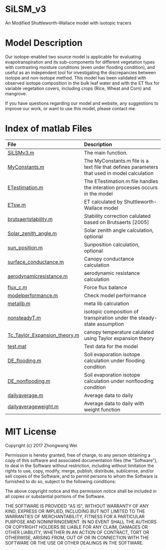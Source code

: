 # SiLSM_v3
An Modified Shuttleworth-Wallace model with isotopic tracers

# Model Description
Our isotope-enabled two source model is applicable for evaluating evapotranspiration and its sub-components for different vegetation types with contrasting moisture conditions (even under flooding condition), and useful as an independent tool for investigating the discrepancies between isotope and non-isotope method. This model has been validated with observed isotope composition in the bulk leaf water and with the ET flux for variable vegetation covers, including crops (Rice, Wheat and Corn) and mangrove.

If you have questions regarding our model and website,  any suggestions to improve our work, or want to use this model, please contact me.
# Index of matlab Files

| **File** | **Description** |
|:--------------------|:---------------------------------------------------------------------------------|
|[SiLSMv3.m](https://github.com/zhongwangwei/SiLSM_v3/blob/master/SiLSMv3.m)|The main function.|
|[MyConstants.m](https://github.com/zhongwangwei/SiLSM_v3/blob/master/MyConstants.m)|The MyConstants.m file is a text file that defines parameters that used in model calculation |
|[ETestimation.m](https://github.com/zhongwangwei/SiLSM_v3/blob/master/ETestimation.m)|The ETestimation.m file handles the interation processes occurs in the model|
|[ETsw.m](https://github.com/zhongwangwei/SiLSM_v3/blob/master/ETsw.m)|ET calculated by Shuttleworth-Wallace model|
|[brutsaertstability.m](https://github.com/zhongwangwei/SiLSM_v3/blob/master/ETsw.m)|Stability correction calulated based on Brutsaerts [2005]|
|[Solar_zenith_angle.m](https://github.com/zhongwangwei/SiLSM_v3/blob/master/Solar_zenith_angle.m)|Solar zenith angle calculation, optional|
|[sun_position.m](https://github.com/zhongwangwei/SiLSM_v3/blob/master/sun_position.m)|Sunposition calculation, optional|
|[surface_conductance.m](https://github.com/zhongwangwei/SiLSM_v3/blob/master/surface_conductance.m)|Canopy conductance calculation|
|[aerodynamicresistance.m](https://github.com/zhongwangwei/SiLSM_v3/blob/master/aerodynamicresistance.m)|aerodynamic resistance calculation|
|[flux_c.m](https://github.com/zhongwangwei/SiLSM_v3/blob/master/flux_c.m)|Force flux balance|
|[modelperformance.m](https://github.com/zhongwangwei/SiLSM_v3/blob/master/modelperformance.m)|Check model performance|
|[metalib.m](https://github.com/zhongwangwei/SiLSM_v3/blob/master/metalib.m)|meta lib calculation|
|[nonsteadyT.m](https://github.com/zhongwangwei/SiLSM_v3/blob/master/nonsteadyT.m)|isotopic composition of transpiration under the steady-state assumption |
|[Tc_Taylor_Expansion_theory.m](https://github.com/zhongwangwei/SiLSM_v3/blob/master/Tc_Taylor_Expansion_theory.m)|canopy temperature calulated using Taylor expansion theory|
|[test.mat](https://github.com/zhongwangwei/SiLSM_v3/blob/master/test.mat)|Test data for the model|
|[DE_flooding.m](https://github.com/zhongwangwei/SiLSM_v3/blob/master/DE_flooding.m)|Soil evaporation isotope calculation under flooding condition|
|[DE_nonflooding.m](https://github.com/zhongwangwei/SiLSM_v3/blob/master/DE_nonflooding.m)|Soil evaporation isotope calculation under nonflooding condition|
|[dailyaverage.m](https://github.com/zhongwangwei/SiLSM_v3/blob/master/dailyaverage.m)|Average data to daily|
|[dailyaverageweight.m](https://github.com/zhongwangwei/SiLSM_v3/blob/master/dailyaverageweight.m)|Average data to daily with weight function|
# MIT License

Copyright (c) 2017 Zhongwang Wei

Permission is hereby granted, free of charge, to any person obtaining a copy
of this software and associated documentation files (the "Software"), to deal
in the Software without restriction, including without limitation the rights
to use, copy, modify, merge, publish, distribute, sublicense, and/or sell
copies of the Software, and to permit persons to whom the Software is
furnished to do so, subject to the following conditions:

The above copyright notice and this permission notice shall be included in all
copies or substantial portions of the Software.

THE SOFTWARE IS PROVIDED "AS IS", WITHOUT WARRANTY OF ANY KIND, EXPRESS OR
IMPLIED, INCLUDING BUT NOT LIMITED TO THE WARRANTIES OF MERCHANTABILITY,
FITNESS FOR A PARTICULAR PURPOSE AND NONINFRINGEMENT. IN NO EVENT SHALL THE
AUTHORS OR COPYRIGHT HOLDERS BE LIABLE FOR ANY CLAIM, DAMAGES OR OTHER
LIABILITY, WHETHER IN AN ACTION OF CONTRACT, TORT OR OTHERWISE, ARISING FROM,
OUT OF OR IN CONNECTION WITH THE SOFTWARE OR THE USE OR OTHER DEALINGS IN THE
SOFTWARE.

